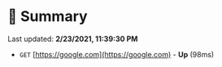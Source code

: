 # 📖 Summary
Last updated: **2/23/2021, 11:39:30 PM**

- `GET` [https://google.com](https://google.com) - **Up** (98ms)
